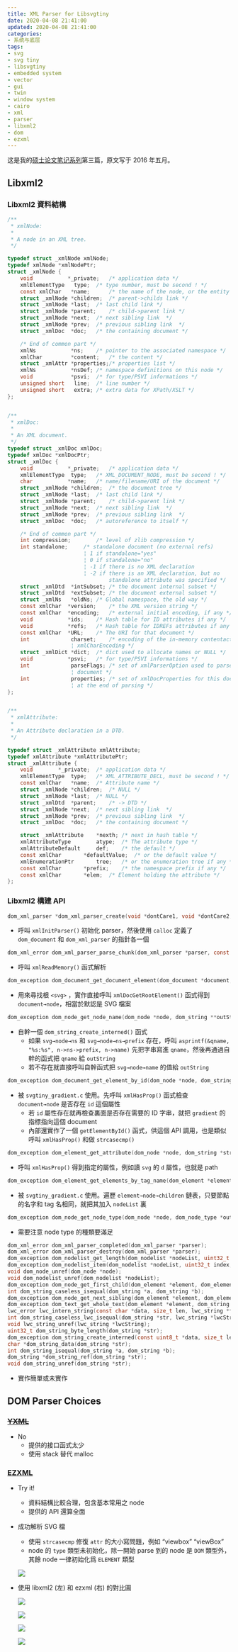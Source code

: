 ```yaml
---
title: XML Parser for Libsvgtiny
date: 2020-04-08 21:41:00
updated: 2020-04-08 21:41:00
categories:
- 系统与底层
tags:
- svg
- svg tiny
- libsvgtiny
- embedded system
- vector
- gui
- twin
- window system
- cairo
- xml
- parser
- libxml2
- dom
- ezxml
---
```


这是我的[硕士论文笔记系列](https://blog.joouis.com/2020/evgui-design-review/)第三篇，原文写于 2016 年五月。

<!-- more -->



## Libxml2

### Libxml2 資料結構

```c
/**
 * xmlNode:
 *
 * A node in an XML tree.
 */

typedef struct _xmlNode xmlNode;
typedef xmlNode *xmlNodePtr;                                                                                                                      
struct _xmlNode {
    void           *_private;	/* application data */
    xmlElementType   type;	/* type number, must be second ! */
    const xmlChar   *name;      /* the name of the node, or the entity */
    struct _xmlNode *children;  /* parent->childs link */
    struct _xmlNode *last;	/* last child link */
    struct _xmlNode *parent;	/* child->parent link */
    struct _xmlNode *next;	/* next sibling link  */
    struct _xmlNode *prev;	/* previous sibling link  */
    struct _xmlDoc  *doc;	/* the containing document */

    /* End of common part */
    xmlNs           *ns;	/* pointer to the associated namespace */
    xmlChar         *content;	/* the content */
    struct _xmlAttr *properties;/* properties list */
    xmlNs           *nsDef;	/* namespace definitions on this node */
    void            *psvi;	/* for type/PSVI informations */
    unsigned short   line;	/* line number */
    unsigned short   extra;	/* extra data for XPath/XSLT */
};


/**
 * xmlDoc:
 *                                                                                                                                                
 * An XML document.
 */
typedef struct _xmlDoc xmlDoc;
typedef xmlDoc *xmlDocPtr;
struct _xmlDoc {
    void           *_private;	/* application data */
    xmlElementType  type;	/* XML_DOCUMENT_NODE, must be second ! */
    char           *name;	/* name/filename/URI of the document */
    struct _xmlNode *children;	/* the document tree */
    struct _xmlNode *last;	/* last child link */
    struct _xmlNode *parent;	/* child->parent link */
    struct _xmlNode *next;	/* next sibling link  */
    struct _xmlNode *prev;	/* previous sibling link  */
    struct _xmlDoc  *doc;	/* autoreference to itself */

    /* End of common part */
    int compression;		/* level of zlib compression */
    int standalone;		/* standalone document (no external refs)
                		¦ 1 if standalone="yes"
                		¦ 0 if standalone="no"
                		¦ -1 if there is no XML declaration
                		¦ -2 if there is an XML declaration, but no
                    			standalone attribute was specified */
    struct _xmlDtd  *intSubset; /* the document internal subset */
    struct _xmlDtd  *extSubset; /* the document external subset */
    struct _xmlNs   *oldNs;	/* Global namespace, the old way */
    const xmlChar  *version;	/* the XML version string */
    const xmlChar  *encoding;	/* external initial encoding, if any */
    void           *ids;	/* Hash table for ID attributes if any */
    void           *refs;	/* Hash table for IDREFs attributes if any */
    const xmlChar  *URL;	/* The URI for that document */
    int             charset;	/* encoding of the in-memory contentactually an
    				¦ xmlCharEncoding */
    struct _xmlDict *dict;	/* dict used to allocate names or NULL */
    void           *psvi;	/* for type/PSVI informations */
    int             parseFlags;	/* set of xmlParserOption used to parse the
    				¦ document */
    int             properties; /* set of xmlDocProperties for this document set
    				¦ at the end of parsing */
};


/**
 * xmlAttribute:
 *
 * An Attribute declaration in a DTD.
 */

typedef struct _xmlAttribute xmlAttribute;
typedef xmlAttribute *xmlAttributePtr;
struct _xmlAttribute {
    void		*_private;	/* application data */
    xmlElementType	type;	/* XML_ATTRIBUTE_DECL, must be second ! */
    const xmlChar	*name;	/* Attribute name */
    struct _xmlNode	*children;	/* NULL */
    struct _xmlNode	*last;	/* NULL */
    struct _xmlDtd	*parent;	/* -> DTD */
    struct _xmlNode	*next;	/* next sibling link  */
    struct _xmlNode	*prev;	/* previous sibling link  */
    struct _xmlDoc	*doc;	/* the containing document */

    struct _xmlAttribute	*nexth;	/* next in hash table */
    xmlAttributeType		atype;	/* The attribute type */
    xmlAttributeDefault		def;	/* the default */
    const xmlChar		*defaultValue;	/* or the default value */
    xmlEnumerationPtr		tree;	/* or the enumeration tree if any */
    const xmlChar		*prefix;	/* the namespace prefix if any */
    const xmlChar		*elem;	/* Element holding the attribute */
};
```

### Libxml2 構建 API

```c
dom_xml_parser *dom_xml_parser_create(void *dontCare1, void *dontCare2, MesgFuncPtr mesgFunc, void *dontCare3, dom_document **outDocument);
```

- 呼叫 `xmlInitParser()` 初始化 parser，然後使用 `calloc` 定義了 `dom_document` 和 `dom_xml_parser` 的指針各一個

```c
dom_xml_error dom_xml_parser_parse_chunk(dom_xml_parser *parser, const uint8_t *data, size_t len);
```

- 呼叫 `xmlReadMemory()` 函式解析

```c
dom_exception dom_document_get_document_element(dom_document *document, dom_element **outNode);
```

- 用來尋找根 `<svg>` ，實作直接呼叫 `xmlDocGetRootElement()` 函式得到 `document→node`，相當於默認是 SVG 檔案

```c
dom_exception dom_node_get_node_name(dom_node *node, dom_string **outString);
```

- 自幹一個 `dom_string_create_interned()` 函式
  - 如果 `svg→node→ns` 和 `svg→node→ns→prefix` 存在，呼叫 `asprintf(&qname, "%s:%s", n->ns->prefix, n->name)` 先把字串寫進 `qname`，然後再通過自幹的函式把 `qname` 給 `outString`
  - 若不存在就直接呼叫自幹函式把 `svg→node→name` 的值給 `outString`

```c
dom_exception dom_document_get_element_by_id(dom_node *node, dom_string *string, dom_element **outNode);
```

- 被 `svgtiny_gradient.c` 使用。先呼叫 `xmlHasProp()` 函式檢查 `document→node` 是否存在 `id` 這個屬性
  - 若 `id` 屬性存在就再檢查裏面是否存在需要的 ID 字串，就把 `gradient` 的指標指向這個 document
  - 內部還實作了一個 `getElementById()` 函式，供這個 API 調用，也是類似呼叫 `xmlHasProp()` 和做 `strcasecmp()`

```c
dom_exception dom_element_get_attribute(dom_node *node, dom_string *string, dom_string **outAttribute);
```

- 呼叫 `xmlHasProp()` 得到指定的屬性，例如讀 `svg` 的 `d` 屬性，也就是 path

```c
dom_exception dom_element_get_elements_by_tag_name(dom_element *element, dom_string *string, dom_nodelist **outNodeList);
```

- 被 `svgtiny_gradient.c` 使用。遍歷 `element→node→children` 鏈表，只要節點的名字和 tag 名相同，就把其加入 `nodeList` 裏

```c
dom_exception dom_node_get_node_type(dom_node *node, dom_node_type *outType);
```

- 需要注意 node type 的種類要滿足

```c
dom_xml_error dom_xml_parser_completed(dom_xml_parser *parser);
dom_xml_error dom_xml_parser_destroy(dom_xml_parser *parser);
dom_exception dom_nodelist_get_length(dom_nodelist *nodeList, uint32_t *outLen);
dom_exception dom_nodelist_item(dom_nodelist *nodeList, uint32_t index, dom_node **outItemp);
void dom_node_unref(dom_node *node);
void dom_nodelist_unref(dom_nodelist *nodeList);
dom_exception dom_node_get_first_child(dom_element *element, dom_element **outChild);
int dom_string_caseless_isequal(dom_string *a, dom_string *b);
dom_exception dom_node_get_next_sibling(dom_element *element, dom_element **outChild);
dom_exception dom_text_get_whole_text(dom_element *element, dom_string **outString);
lwc_error lwc_intern_string(const char *data, size_t len, lwc_string **outString);
int dom_string_caseless_lwc_isequal(dom_string *str, lwc_string *lwcString);
void lwc_string_unref(lwc_string *lwcString);
uint32_t dom_string_byte_length(dom_string *str);                        
dom_exception dom_string_create_interned(const uint8_t *data, size_t len, dom_string **outString);
char *dom_string_data(dom_string *str);
int dom_string_isequal(dom_string *a, dom_string *b);                    
dom_string *dom_string_ref(dom_string *str);
void dom_string_unref(dom_string *str);
```

- 實作簡單或未實作



## DOM Parser Choices

### [~~YXML~~](https://dev.yorhel.nl/yxml)

- No
  - 提供的接口函式太少
  - 使用 stack 替代 malloc

### [EZXML](https://github.com/lxfontes/ezxml)

- Try it!
  - 資料結構比較合理，包含基本常用之 node
  - 提供的 API 還算全面

- 成功解析 SVG 檔
  - 使用 `strcasecmp` 修復 `attr` 的大小寫問題，例如 “viewbox” “viewBox”
  - node 的 `type` 類型未初始化，除一開始 parse 到的 node 是 `DOM` 類型外，其餘 node 一律初始化爲 `ELEMENT` 類型

  ![](https://imxnua.bn.files.1drv.com/y4m5h5KUDF0dRdvanpRTVra33nMf4Em5Xoqp-Od2XAJf_Y1bfhjfk5fBTfvRmuwFV8HiOsOp1n56uO0M7CHF95oNeufgMXENidlY53MU07_P80y_AQoFKt9VDbkI0BQ5_qNXgKC_EEyaUS1Om-lJYcFQOqD4uaWhL7xLAwIhFrh64U4DagVVIGf2h2ch2-X1GeDSBdhom9tc55DfdQAmfu0BQ?width=1908&height=851&cropmode=none)

- 使用 libxml2 (左) 和 ezxml (右) 的對比圖

  ![](https://imxmua.bn.files.1drv.com/y4mx07uU18KkjdrT7Jrj1n7ELBos6O3OXrCY9HVNAVsOcAV8Z3ktgJ10Tg8OWRnVCSYbrL0YdaagSJj3dxjqsywhHXWHMyL7WpOKrrVghcs9sbT5xZ2M8RRUyE72XgI8WEbrWL5Q3YIC2jwZ2nkeyTYptf8hvbrhddMX-xxk9tNuKCWZj3n1Pr8P-kzIai-OvhopWtFvf1MNxL6U3Ky4hyVYw?width=1218&height=395&cropmode=none)

  ![](https://h8xeua.bn.files.1drv.com/y4mJAnzz49UoAqt6HmjwgZwToqgRWMq-SMfHrRAHntaDCzgOEXIIA2jtCCS2FQ-pGE87DSd_QmlTD_MCKzvbtUNaRo2nQpYwN-v0XqXYhVvpmdjieDqs0at6ily3G8Ek7w0YQwOmiBOM-h2AL-Hc0uEG8TTnHqahl_iUg1_bNkJ3KpqxqdA-5JfAugj1BAT0I_t2fi4v7YfnwECfQNU3c6bTQ?width=481&height=275&cropmode=none)

  ![](https://imxlua.bn.files.1drv.com/y4mDgFPvwwkVHE0SAGKfrU19u2brtadsA-Pzv5RoDBKvPGTVhG4cJ-1UyaDreqwblKvb35S6F9BhhLOt_m_cSBNi7qBlI6zUwVWCjEWiwAroDwrvYb5ii3y8XGOFLsdbBuGw8BbsOlIlBNjoI0HRQoX8gP_3UxugygYstN6Sy4bLIG2yDX5QBIaKN4OU1s0f3oFqKLFxTwnA5Rdsl5_-ouHTA?width=750&height=552&cropmode=none)

  ![](https://imxjua.bn.files.1drv.com/y4mH5176y3Kq-urCbkYRSQq3PZikoF3P6JO_zDKgCYudlBppGJgtzJMeP9-x1kQ1UP2Hmt16YSrJMPVYu2rKFgOjTxkqdVO29IZmNq3V6220rI1NFkvBX7oYAFKHtDj7OaQHrlNoMM7CujzRYpOUIMrTxPxpT4v5e1LoKTw6X5hSCMFoHPUj9MSNnaKksUqupUQxHl5gF8Z8Lzqba2o-qtqPw?width=1921&height=1038&cropmode=none)

  